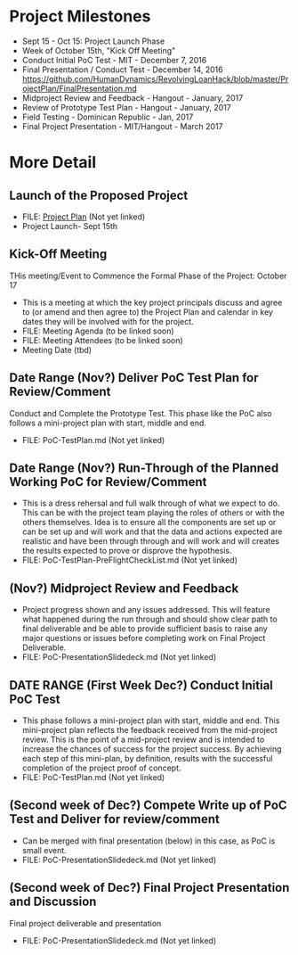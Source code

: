 
# Project Milestones
* Sept 15 - Oct 15: Project Launch Phase 
* Week of October 15th, "Kick Off Meeting"
* Conduct Initial PoC Test - MIT - December 7, 2016
* Final Presentation / Conduct Test - December 14, 2016 https://github.com/HumanDynamics/RevolvingLoanHack/blob/master/ProjectPlan/FinalPresentation.md
* Midproject Review and Feedback - Hangout - January, 2017
* Review of Prototype Test Plan - Hangout - January, 2017
* Field Testing - Dominican Republic - Jan, 2017
* Final Project Presentation - MIT/Hangout - March 2017

# More Detail

## Launch of the Proposed Project
* FILE: [Project Plan](https://github.com/HumanDynamics/RevolvingLoanHack/blob/master/ProjectPlan/ProjectPlan.md)
(Not yet linked)
* Project Launch- Sept 15th

## Kick-Off Meeting

THis meeting/Event to Commence the Formal Phase of the Project: October 17
* This is a meeting at which the key project principals discuss and agree to (or amend and then agree to) the Project Plan and calendar in key dates they will be involved with for the project. 
* FILE: Meeting Agenda (to be linked soon)
* FILE: Meeting Attendees (to be linked soon)
* Meeting Date (tbd)

## Date Range (Nov?) Deliver PoC Test Plan for Review/Comment
Conduct and Complete the Prototype Test. This phase like the PoC also follows a mini-project plan with start, middle and end.
* FILE: PoC-TestPlan.md (Not yet linked)

## Date Range (Nov?) Run-Through of the Planned Working PoC for Review/Comment

* This is a dress rehersal and full walk through of what we expect to do.  This can be with the project team playing the roles of others or with the others themselves.  Idea is to ensure all the components are set up or can be set up and will work and that the data and actions expected are realistic and have been through through and will work and will creates the results expected to prove or disprove the hypothesis.
* FILE: PoC-TestPlan-PreFlightCheckList.md (Not yet linked)


## (Nov?) Midproject Review and Feedback
* Project progress shown and any issues addressed. This will feature what happened during the run through and should show clear path to final deliverable and be able to provide sufficient basis to raise any major questions or issues before completing work on Final Project Deliverable. 
* FILE: PoC-PresentationSlidedeck.md (Not yet linked)

## DATE RANGE (First Week Dec?) Conduct Initial PoC Test

* This phase follows a mini-project plan with start, middle and end. This mini-project plan reflects the feedback received from the mid-project review.  This is the point of a mid-project review and is intended to increase the chances of success for the project success.  By achieving each step of this mini-plan, by definition, results with the successful completion of the project proof of concept.
* FILE: PoC-TestPlan.md (Not yet linked)

## (Second week of Dec?) Compete Write up of PoC Test and Deliver for review/comment

* Can be merged with final presentation (below) in this case, as PoC is small event. 
* FILE: PoC-PresentationSlidedeck.md (Not yet linked)

## (Second week of Dec?) Final Project Presentation and Discussion
Final project deliverable and presentation 
* FILE: PoC-PresentationSlidedeck.md (Not yet linked)
